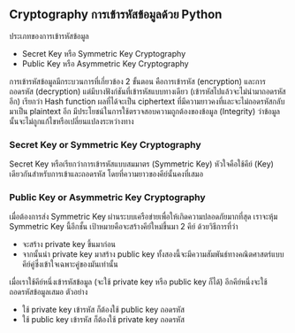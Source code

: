 ## Cryptography การเข้ารหัสข้อมูลด้วย Python <br>

ประเภทของการเข้ารหัสข้อมูล <br>
  - Secret Key หรือ Symmetric Key Cryptography <br>
  - Public Key หรือ Asymmetric Key Cryptography <br>
  
การเข้ารหัสข้อมูลมีกระบวนการที่เกี่ยวข้อง 2 ขั้นตอน คือการเข้ารหัส (encryption) และการถอดรหัส (decryption) แต่มีบางฟังก์ชันที่เข้ารหัสแบบทางเดียว (เข้ารหัสไปแล้วจะไม่นำมาถอดรหัสอีก) เรียกว่า Hash function ผลที่ได้จะเป็น ciphertext ที่มีความยาวคงที่และจะไม่ถอดรหัสกลับมาเป็น plaintext อีก มีประโยชน์ในการใช้ตรวจสอบความถูกต้องของข้อมูล (Integrity) ว่าข้อมูลนั้นจะไม่ถูกแก้ไขหรือเปลี่ยนแปลงระหว่างทาง <br>

### Secret Key or Symmetric Key Cryptography <br>
Secret Key หรือเรียกว่าการเข้ารหัสแบบสมมาตร (Symmetric Key) หัวใจคือใช้คีย์ (Key) เดียวกันสำหรับการเข้าและถอดรหัส โดยที่ความยาวของคีย์นั้นคงที่เสมอ <br>

### Public Key or Asymmetric Key Cryptography <br>
เมื่อต้องการส่ง Symmetric Key ผ่านระบบเครือข่ายเพื่อให้เกิดความปลอดภัยมากที่สุด เราจะหุ้ม Symmetric Key นี้อีกชั้น
เป้าหมายคือจะสร้างคีย์ใหม่ขึ้นมา 2 คีย์ ด้วยวิธีการที่ว่า <br>
  - จะสร้าง private key ขึ้นมาก่อน <br>
  - จากนั้นนำ private key มาสร้าง public key ทั้งสองนี้จะมีความสัมพันธ์ทางคณิตศาสตร์แบบคีย์คู่ซึ่งเข้าใจเฉพาะคู่ของมันเท่านั้น <br>

เมื่อเราใช้คีย์หนึ่งเข้ารหัสข้อมูล (จะใช้ private key หรือ public key ก็ได้) อีกคีย์หนึ่งจะใช้ถอดรหัสข้อมูลเสมอ ตัวอย่าง <br>
  - ใช้ private key เข้ารหัส ก็ต้องใช้ public key ถอดรหัส <br>
  - ใช้ public key เข้ารหัส ก็ต้องใช้ private key ถอดรหัส <br>
